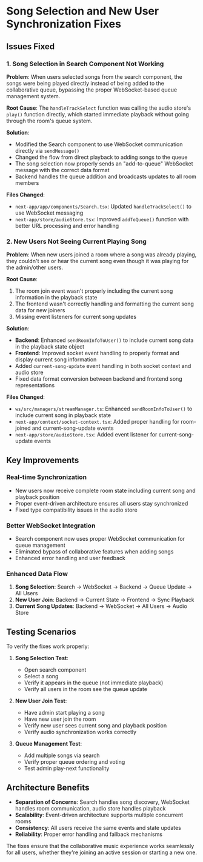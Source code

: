 # Song Selection and New User Synchronization Fixes

## Issues Fixed

### 1. Song Selection in Search Component Not Working

**Problem**: When users selected songs from the search component, the songs were being played directly instead of being added to the collaborative queue, bypassing the proper WebSocket-based queue management system.

**Root Cause**: The `handleTrackSelect` function was calling the audio store's `play()` function directly, which started immediate playback without going through the room's queue system.

**Solution**:
- Modified the Search component to use WebSocket communication directly via `sendMessage()`
- Changed the flow from direct playback to adding songs to the queue
- The song selection now properly sends an "add-to-queue" WebSocket message with the correct data format
- Backend handles the queue addition and broadcasts updates to all room members

**Files Changed**:
- `next-app/app/components/Search.tsx`: Updated `handleTrackSelect()` to use WebSocket messaging
- `next-app/store/audioStore.tsx`: Improved `addToQueue()` function with better URL processing and error handling

### 2. New Users Not Seeing Current Playing Song

**Problem**: When new users joined a room where a song was already playing, they couldn't see or hear the current song even though it was playing for the admin/other users.

**Root Cause**: 
1. The room join event wasn't properly including the current song information in the playback state
2. The frontend wasn't correctly handling and formatting the current song data for new joiners
3. Missing event listeners for current song updates

**Solution**:
- **Backend**: Enhanced `sendRoomInfoToUser()` to include current song data in the playback state object
- **Frontend**: Improved socket event handling to properly format and display current song information
- Added `current-song-update` event handling in both socket context and audio store
- Fixed data format conversion between backend and frontend song representations

**Files Changed**:
- `ws/src/managers/streamManager.ts`: Enhanced `sendRoomInfoToUser()` to include current song in playback state
- `next-app/context/socket-context.tsx`: Added proper handling for room-joined and current-song-update events
- `next-app/store/audioStore.tsx`: Added event listener for current-song-update events

## Key Improvements

### Real-time Synchronization
- New users now receive complete room state including current song and playback position
- Proper event-driven architecture ensures all users stay synchronized
- Fixed type compatibility issues in the audio store

### Better WebSocket Integration
- Search component now uses proper WebSocket communication for queue management
- Eliminated bypass of collaborative features when adding songs
- Enhanced error handling and user feedback

### Enhanced Data Flow
1. **Song Selection**: Search → WebSocket → Backend → Queue Update → All Users
2. **New User Join**: Backend → Current State → Frontend → Sync Playback
3. **Current Song Updates**: Backend → WebSocket → All Users → Audio Store

## Testing Scenarios

To verify the fixes work properly:

1. **Song Selection Test**:
   - Open search component
   - Select a song
   - Verify it appears in the queue (not immediate playback)
   - Verify all users in the room see the queue update

2. **New User Join Test**:
   - Have admin start playing a song
   - Have new user join the room
   - Verify new user sees current song and playback position
   - Verify audio synchronization works correctly

3. **Queue Management Test**:
   - Add multiple songs via search
   - Verify proper queue ordering and voting
   - Test admin play-next functionality

## Architecture Benefits

- **Separation of Concerns**: Search handles song discovery, WebSocket handles room communication, audio store handles playback
- **Scalability**: Event-driven architecture supports multiple concurrent rooms
- **Consistency**: All users receive the same events and state updates
- **Reliability**: Proper error handling and fallback mechanisms

The fixes ensure that the collaborative music experience works seamlessly for all users, whether they're joining an active session or starting a new one.

